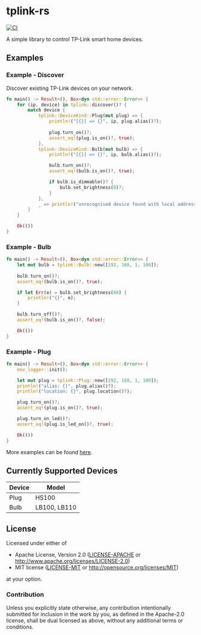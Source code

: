 tplink-rs
=========

[![CI](https://github.com/utsavoza/tplink-rs/workflows/CI/badge.svg)](https://github.com/utsavoza/tplink-rs/actions?query=workflow%3ACI)

A simple library to control TP-Link smart home devices.

## Examples
<!--
Add tplink-rs to your dependencies:
```toml
[dependencies]
tplink-rs = "0.1"
```
And then in your `main.rs`
-->
### Example - Discover

Discover existing TP-Link devices on your network.

```rust
fn main() -> Result<(), Box<dyn std::error::Error>> {
    for (ip, device) in tplink::discover()? {
        match device {
            tplink::DeviceKind::Plug(mut plug) => {
                println!("[{}] => {}", ip, plug.alias()?);
                
                plug.turn_on()?;
                assert_eq!(plug.is_on()?, true);
            },
            tplink::DeviceKind::Bulb(mut bulb) => {
                println!("[{}] => {}", ip, bulb.alias()?);

                bulb.turn_on()?;
                assert_eq!(bulb.is_on()?, true);

                if bulb.is_dimmable()? {
                    bulb.set_brightness(0)?;
                }
            },
            _ => println!("unrecognised device found with local address: {}", ip),
        }
    }   

    Ok(())
}
```

### Example - Bulb
```rust
fn main() -> Result<(), Box<dyn std::error::Error>> {
    let mut bulb = tplink::Bulb::new([192, 168, 1, 100]);
    
    bulb.turn_on()?;
    assert_eq!(bulb.is_on()?, true);

    if let Err(e) = bulb.set_brightness(60) {
        println!("{}", e);
    }

    bulb.turn_off()?;
    assert_eq!(bulb.is_on()?, false);

    Ok(())
}
```

### Example - Plug
```rust
fn main() -> Result<(), Box<dyn std::error::Error>> {
    env_logger::init();

    let mut plug = tplink::Plug::new([192, 168, 1, 100]);
    println!("alias: {}", plug.alias()?);
    println!("location: {}", plug.location()?);

    plug.turn_on()?;
    assert_eq!(plug.is_on()?, true);

    plug.turn_on_led()?;
    assert_eq!(plug.is_led_on()?, true);

    Ok(())
}
```

More examples can be found [here](examples).

## Currently Supported Devices

| Device  | Model         |
|---------|---------------|
| Plug    | HS100         |
| Bulb    | LB100, LB110  |


## License

Licensed under either of

 * Apache License, Version 2.0
   ([LICENSE-APACHE](LICENSE-APACHE) or http://www.apache.org/licenses/LICENSE-2.0)
 * MIT license
   ([LICENSE-MIT](LICENSE-MIT) or http://opensource.org/licenses/MIT)

at your option.

### Contribution

Unless you explicitly state otherwise, any contribution intentionally submitted
for inclusion in the work by you, as defined in the Apache-2.0 license, shall be
dual licensed as above, without any additional terms or conditions.
